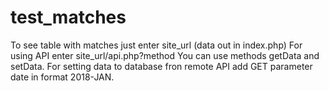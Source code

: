 # test_matches

To see table with matches just enter site_url (data out in index.php)
For using API enter site_url/api.php?method
You can use methods getData and setData. 
For setting data to database fron remote API add GET parameter date in format 2018-JAN.
